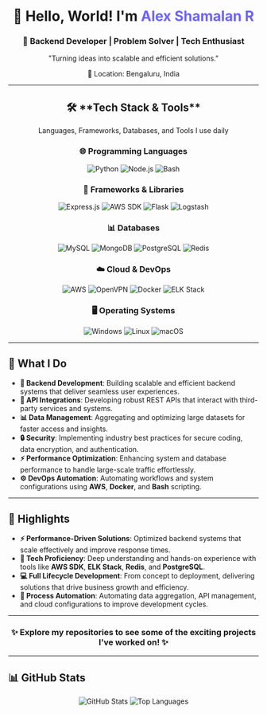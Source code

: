 <div align="center">
  <h1>👋 Hello, World! I'm <span style="color:#6c63ff;">Alex Shamalan R</span></h1>
  <h3>🚀 Backend Developer | Problem Solver | Tech Enthusiast</h3>
  <p>"Turning ideas into scalable and efficient solutions."</p>
  <p>📍 Location: Bengaluru, India</p>
</div>

---

<div align="center">
  <h2>🛠️ **Tech Stack & Tools**</h2>
  <p>Languages, Frameworks, Databases, and Tools I use daily</p>
</div>

### <div align="center">🌐 **Programming Languages**</div>
<div align="center">
  <img src="https://img.shields.io/badge/-Python-3776AB?style=for-the-badge&logo=python&logoColor=white" alt="Python" />
  <img src="https://img.shields.io/badge/-Node.js-339933?style=for-the-badge&logo=node.js&logoColor=white" alt="Node.js" />
  <img src="https://img.shields.io/badge/-Bash-4EAA25?style=for-the-badge&logo=gnu-bash&logoColor=white" alt="Bash" />
</div>

### <div align="center">🔧 **Frameworks & Libraries**</div>
<div align="center">
  <img src="https://img.shields.io/badge/-Express.js-000000?style=for-the-badge&logo=express&logoColor=white" alt="Express.js" />
  <img src="https://img.shields.io/badge/-AWS%20SDK-FF9900?style=for-the-badge&logo=amazon-aws&logoColor=white" alt="AWS SDK" />
  <img src="https://img.shields.io/badge/-Flask-000000?style=for-the-badge&logo=flask&logoColor=white" alt="Flask" />
  <img src="https://img.shields.io/badge/-Logstash-005571?style=for-the-badge&logo=elasticsearch&logoColor=white" alt="Logstash" />
</div>

### <div align="center">📊 **Databases**</div>
<div align="center">
  <img src="https://img.shields.io/badge/-MySQL-4479A1?style=for-the-badge&logo=mysql&logoColor=white" alt="MySQL" />
  <img src="https://img.shields.io/badge/-MongoDB-47A248?style=for-the-badge&logo=mongodb&logoColor=white" alt="MongoDB" />
  <img src="https://img.shields.io/badge/-PostgreSQL-336791?style=for-the-badge&logo=postgresql&logoColor=white" alt="PostgreSQL" />
  <img src="https://img.shields.io/badge/-Redis-DC382D?style=for-the-badge&logo=redis&logoColor=white" alt="Redis" />
</div>

### <div align="center">☁️ **Cloud & DevOps**</div>
<div align="center">
  <img src="https://img.shields.io/badge/-AWS-232F3E?style=for-the-badge&logo=amazon-aws&logoColor=white" alt="AWS" />
  <img src="https://img.shields.io/badge/-OpenVPN-009639?style=for-the-badge&logo=openvpn&logoColor=white" alt="OpenVPN" />
  <img src="https://img.shields.io/badge/-Docker-2496ED?style=for-the-badge&logo=docker&logoColor=white" alt="Docker" />
  <img src="https://img.shields.io/badge/-ELK%20Stack-005571?style=for-the-badge&logo=elasticsearch&logoColor=white" alt="ELK Stack" />
</div>

### <div align="center">🖥️ **Operating Systems**</div>
<div align="center">
  <img src="https://img.shields.io/badge/-Windows-0078D6?style=for-the-badge&logo=windows&logoColor=white" alt="Windows" />
  <img src="https://img.shields.io/badge/-Linux-FCC624?style=for-the-badge&logo=linux&logoColor=black" alt="Linux" />
  <img src="https://img.shields.io/badge/-macOS-000000?style=for-the-badge&logo=apple&logoColor=white" alt="macOS" />
</div>

---

## 🌟 **What I Do**

- **🔧 Backend Development**: Building scalable and efficient backend systems that deliver seamless user experiences.
- **📡 API Integrations**: Developing robust REST APIs that interact with third-party services and systems.
- **📊 Data Management**: Aggregating and optimizing large datasets for faster access and insights.
- **🔒 Security**: Implementing industry best practices for secure coding, data encryption, and authentication.
- **⚡ Performance Optimization**: Enhancing system and database performance to handle large-scale traffic effortlessly.
- **⚙️ DevOps Automation**: Automating workflows and system configurations using **AWS**, **Docker**, and **Bash** scripting.

---

## 📂 **Highlights**
- **⚡ Performance-Driven Solutions**: Optimized backend systems that scale effectively and improve response times.
- **🚀 Tech Proficiency**: Deep understanding and hands-on experience with tools like **AWS SDK**, **ELK Stack**, **Redis**, and **PostgreSQL**.
- **💻 Full Lifecycle Development**: From concept to deployment, delivering solutions that drive business growth and efficiency.
- **🔄 Process Automation**: Automating data aggregation, API management, and cloud configurations to improve development cycles.

---

<div align="center">
  <h3>✨ Explore my repositories to see some of the exciting projects I've worked on! ✨</h3>
</div>

---

## 📊 **GitHub Stats**

<div align="center">
  <img src="https://github-readme-stats.vercel.app/api?username=Breadcrumbs&show_icons=true&count_private=true&hide_title=true&hide=prs&theme=radical" alt="GitHub Stats" />
  <img src="https://github-readme-stats.vercel.app/api/top-langs/?username=Breadcrumbs&theme=radical&layout=compact" alt="Top Languages" />
</div>
